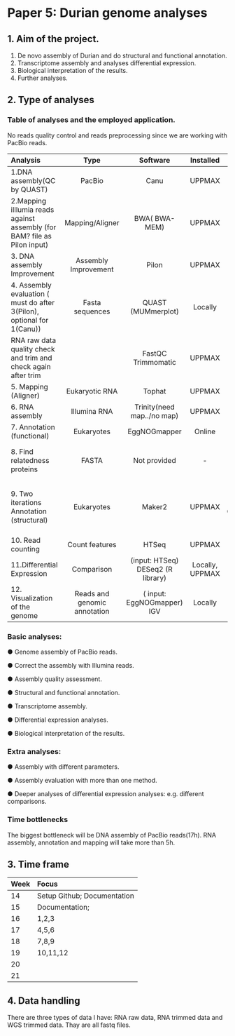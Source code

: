 # Paper 5: Durian genome analyses

## 1. Aim of the project.

1. De novo assembly of Durian and do structural and functional annotation.
2. Transcriptome assembly and analyses differential expression.
3. Biological interpretation of the results.
4. Further analyses.

## 2. Type of analyses

### Table of analyses and the employed application.

No reads quality control and reads preprocessing since we are working with PacBio reads.

| Analysis                                                     |             Type             |                           Software                           |    Installed    |                   ERT                    | Input/note                                               |
| :----------------------------------------------------------- | :--------------------------: | :----------------------------------------------------------: | :-------------: | :--------------------------------------: | -------------------------------------------------------- |
| 1.DNA assembly(QC by QUAST)                                  |            PacBio            |                             Canu                             |     UPPMAX      |            **~17h (4 cores)**            | PacBio reads;                                            |
| 2.Mapping illlumia reads against assembly (for BAM? file as Pilon input) |       Mapping/Aligner        |                        BWA( BWA-MEM)                         |     UPPMAX      |                   ~ 1h                   | PacBio assembly; Illumina read;                          |
| 3. DNA assembly Improvement                                  |     Assembly Improvement     |                            Pilon                             |     UPPMAX      |                  ~30min                  | PacBio assembly; BAM files;                              |
| 4. Assembly  evaluation ( must do after 3(Pilon), optional for 1(Canu)) |       Fasta sequences        | QUAST																								(MUMmerplot) |     Locally     |                    ~                     | assembly                                                 |
| RNA raw data quality check and trim and check again after trim |                              |                      FastQC Trimmomatic                      |     UPPMAX      |                    ~                     |                                                          |
| 5. Mapping (Aligner)                                         |        Eukaryotic RNA        |                            Tophat                            |     UPPMAX      |            **~5h (2 cores)**             | Part for 6, all for 10.                                  |
| 6. RNA assembly                                              |         Illumina RNA         |                  Trinity(need map../no map)                  |     UPPMAX      |           **~5.5h (4 cores)**            |                                                          |
| 7. Annotation (functional)                                   |          Eukaryotes          |                         EggNOGmapper                         |     Online      |                                          | Input for 10?                                            |
| 8. Find relatedness proteins                                 |            FASTA             |                         Not provided                         |        -        |                    -                     | Reduce the number of species to run faster               |
| 9. Two iterations Annotation (structural)                    |          Eukaryotes          |                            Maker2                            |     UPPMAX      | **Two iterations 6,12h(long) (4 cores)** | (Input: assembly trinity output and relatedness protein) |
| 10. Read counting                                            |        Count features        |                            HTSeq                             |     UPPMAX      |                    ~                     |                                                          |
| 11.Differential Expression                                   |          Comparison          | (input:  																										HTSeq) DESeq2 (R library) | Locally, UPPMAX |                 Variable                 |                                                          |
| 12. Visualization of the genome                              | Reads and genomic annotation | ( input:																										EggNOGmapper) IGV |     Locally     |                 Variable                 |                                                          |

### Basic analyses:

●  Genome assembly of PacBio reads.

●  Correct the assembly with Illumina reads.

●  Assembly quality assessment.

●  Structural and functional annotation.

●  Transcriptome assembly.

●  Differential expression analyses.

●  Biological interpretation of the results.

### Extra analyses:

●  Assembly with different parameters.

●  Assembly evaluation with more than one method.

●  Deeper analyses of differential expression analyses: e.g. different comparisons.

### Time bottlenecks

The biggest bottleneck will be DNA assembly of PacBio reads(17h). RNA assembly, annotation and mapping will take more than 5h.



## 3. Time frame

| Week | Focus                       |
| :--- | :-------------------------- |
| 14   | Setup Github; Documentation |
| 15   | Documentation;              |
| 16   | 1,2,3                       |
| 17   | 4,5,6                       |
| 18   | 7,8,9                       |
| 19   | 10,11,12                    |
| 20   |                             |
| 21   |                             |

## 4. Data handling

There are three types of data I have: RNA raw data, RNA trimmed data and WGS trimmed data. Thay are all fastq files.